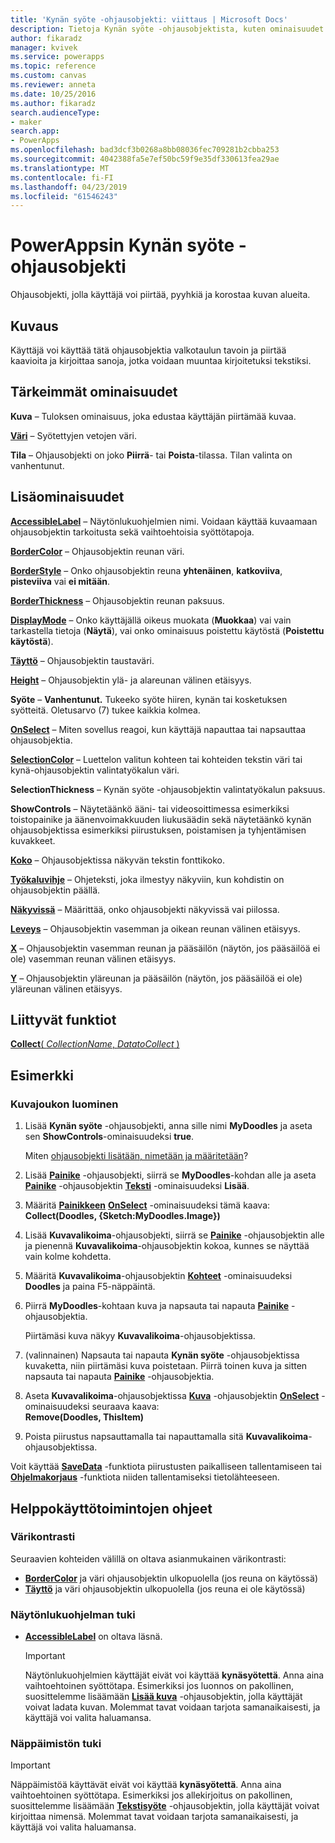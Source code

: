 ```yaml
---
title: 'Kynän syöte -ohjausobjekti: viittaus | Microsoft Docs'
description: Tietoja Kynän syöte -ohjausobjektista, kuten ominaisuudet ja esimerkkejä
author: fikaradz
manager: kvivek
ms.service: powerapps
ms.topic: reference
ms.custom: canvas
ms.reviewer: anneta
ms.date: 10/25/2016
ms.author: fikaradz
search.audienceType:
- maker
search.app:
- PowerApps
ms.openlocfilehash: bad3dcf3b0268a8bb08036fec709281b2cbba253
ms.sourcegitcommit: 4042388fa5e7ef50bc59f9e35df330613fea29ae
ms.translationtype: MT
ms.contentlocale: fi-FI
ms.lasthandoff: 04/23/2019
ms.locfileid: "61546243"
---
```

# <a name="pen-input-control-in-powerapps"></a>PowerAppsin Kynän syöte -ohjausobjekti
Ohjausobjekti, jolla käyttäjä voi piirtää, pyyhkiä ja korostaa kuvan alueita.

## <a name="description"></a>Kuvaus
Käyttäjä voi käyttää tätä ohjausobjektia valkotaulun tavoin ja piirtää kaavioita ja kirjoittaa sanoja, jotka voidaan muuntaa kirjoitetuksi tekstiksi.

## <a name="key-properties"></a>Tärkeimmät ominaisuudet
**Kuva** – Tuloksen ominaisuus, joka edustaa käyttäjän piirtämää kuvaa.

**[Väri](properties-color-border.md)** – Syötettyjen vetojen väri.

**Tila** – Ohjausobjekti on joko **Piirrä**- tai **Poista**-tilassa.  Tilan valinta on vanhentunut.

## <a name="additional-properties"></a>Lisäominaisuudet
**[AccessibleLabel](properties-accessibility.md)** – Näytönlukuohjelmien nimi. Voidaan käyttää kuvaamaan ohjausobjektin tarkoitusta sekä vaihtoehtoisia syöttötapoja.

**[BorderColor](properties-color-border.md)** – Ohjausobjektin reunan väri.

**[BorderStyle](properties-color-border.md)** – Onko ohjausobjektin reuna **yhtenäinen**, **katkoviiva**, **pisteviiva** vai **ei mitään**.

**[BorderThickness](properties-color-border.md)** – Ohjausobjektin reunan paksuus.

**[DisplayMode](properties-core.md)** – Onko käyttäjällä oikeus muokata (**Muokkaa**) vai vain tarkastella tietoja (**Näytä**), vai onko ominaisuus poistettu käytöstä (**Poistettu käytöstä**).

**[Täyttö](properties-color-border.md)** – Ohjausobjektin taustaväri.

**[Height](properties-size-location.md)** – Ohjausobjektin ylä- ja alareunan välinen etäisyys.

**Syöte** – **Vanhentunut.** Tukeeko syöte hiiren, kynän tai kosketuksen syötteitä.  Oletusarvo (7) tukee kaikkia kolmea.

**[OnSelect](properties-core.md)** – Miten sovellus reagoi, kun käyttäjä napauttaa tai napsauttaa ohjausobjektia.

**[SelectionColor](properties-color-border.md)** – Luettelon valitun kohteen tai kohteiden tekstin väri tai kynä-ohjausobjektin valintatyökalun väri.

**SelectionThickness** – Kynän syöte -ohjausobjektin valintatyökalun paksuus.

**ShowControls** – Näytetäänkö ääni- tai videosoittimessa esimerkiksi toistopainike ja äänenvoimakkuuden liukusäädin sekä näytetäänkö kynän ohjausobjektissa esimerkiksi piirustuksen, poistamisen ja tyhjentämisen kuvakkeet.

**[Koko](properties-text.md)** – Ohjausobjektissa näkyvän tekstin fonttikoko.

**[Työkaluvihje](properties-core.md)** – Ohjeteksti, joka ilmestyy näkyviin, kun kohdistin on ohjausobjektin päällä.

**[Näkyvissä](properties-core.md)** – Määrittää, onko ohjausobjekti näkyvissä vai piilossa.

**[Leveys](properties-size-location.md)** – Ohjausobjektin vasemman ja oikean reunan välinen etäisyys.

**[X](properties-size-location.md)** – Ohjausobjektin vasemman reunan ja pääsäilön (näytön, jos pääsäilöä ei ole) vasemman reunan välinen etäisyys.

**[Y](properties-size-location.md)** – Ohjausobjektin yläreunan ja pääsäilön (näytön, jos pääsäilöä ei ole) yläreunan välinen etäisyys.

## <a name="related-functions"></a>Liittyvät funktiot
[**Collect**( *CollectionName*, *DatatoCollect* )](../functions/function-clear-collect-clearcollect.md)

## <a name="example"></a>Esimerkki
### <a name="create-a-set-of-images"></a>Kuvajoukon luominen
1. Lisää **Kynän syöte** -ohjausobjekti, anna sille nimi **MyDoodles** ja aseta sen **ShowControls**-ominaisuudeksi **true**.
   
    Miten [ohjausobjekti lisätään, nimetään ja määritetään](../add-configure-controls.md)?
2. Lisää **[Painike](control-button.md)** -ohjausobjekti, siirrä se **MyDoodles**-kohdan alle ja aseta **[Painike](control-button.md)** -ohjausobjektin **[Teksti](properties-core.md)** -ominaisuudeksi **Lisää**.
3. Määritä **[Painikkeen](control-button.md)** **[OnSelect](properties-core.md)** -ominaisuudeksi tämä kaava:<br>
   **Collect(Doodles, {Sketch:MyDoodles.Image})**
4. Lisää **Kuvavalikoima**-ohjausobjekti, siirrä se **[Painike](control-button.md)** -ohjausobjektin alle ja pienennä **Kuvavalikoima**-ohjausobjektin kokoa, kunnes se näyttää vain kolme kohdetta.
5. Määritä **Kuvavalikoima**-ohjausobjektin **[Kohteet](properties-core.md)** -ominaisuudeksi **Doodles** ja paina F5-näppäintä.
6. Piirrä **MyDoodles**-kohtaan kuva ja napsauta tai napauta **[Painike](control-button.md)** -ohjausobjektia.
   
    Piirtämäsi kuva näkyy **Kuvavalikoima**-ohjausobjektissa.
7. (valinnainen) Napsauta tai napauta **Kynän syöte** -ohjausobjektissa kuvaketta, niin piirtämäsi kuva poistetaan. Piirrä toinen kuva ja sitten napsauta tai napauta **[Painike](control-button.md)** -ohjausobjektia.
8. Aseta **Kuvavalikoima**-ohjausobjektissa **[Kuva](control-image.md)** -ohjausobjektin **[OnSelect](properties-core.md)** -ominaisuudeksi seuraava kaava:<br>
   **Remove(Doodles, ThisItem)**
9. Poista piirustus napsauttamalla tai napauttamalla sitä **Kuvavalikoima**-ohjausobjektissa.

Voit käyttää **[SaveData](../functions/function-savedata-loaddata.md)** -funktiota piirustusten paikalliseen tallentamiseen tai **[Ohjelmakorjaus](../functions/function-patch.md)** -funktiota niiden tallentamiseksi tietolähteeseen.


## <a name="accessibility-guidelines"></a>Helppokäyttötoimintojen ohjeet
### <a name="color-contrast"></a>Värikontrasti
Seuraavien kohteiden välillä on oltava asianmukainen värikontrasti:
* **[BorderColor](properties-color-border.md)** ja väri ohjausobjektin ulkopuolella (jos reuna on käytössä)
* **[Täyttö](properties-color-border.md)** ja väri ohjausobjektin ulkopuolella (jos reuna ei ole käytössä)

### <a name="screen-reader-support"></a>Näytönlukuohjelman tuki
* **[AccessibleLabel](properties-accessibility.md)** on oltava läsnä.

    > [!IMPORTANT]
  > Näytönlukuohjelmien käyttäjät eivät voi käyttää **kynäsyötettä**. Anna aina vaihtoehtoinen syöttötapa. Esimerkiksi jos luonnos on pakollinen, suosittelemme lisäämään **[Lisää kuva](control-add-picture.md)** -ohjausobjektin, jolla käyttäjät voivat ladata kuvan. Molemmat tavat voidaan tarjota samanaikaisesti, ja käyttäjä voi valita haluamansa.

### <a name="keyboard-support"></a>Näppäimistön tuki

> [!IMPORTANT]
> Näppäimistöä käyttävät eivät voi käyttää **kynäsyötettä**. Anna aina vaihtoehtoinen syöttötapa. Esimerkiksi jos allekirjoitus on pakollinen, suosittelemme lisäämään **[Tekstisyöte](control-text-input.md)** -ohjausobjektin, jolla käyttäjät voivat kirjoittaa nimensä. Molemmat tavat voidaan tarjota samanaikaisesti, ja käyttäjä voi valita haluamansa.
